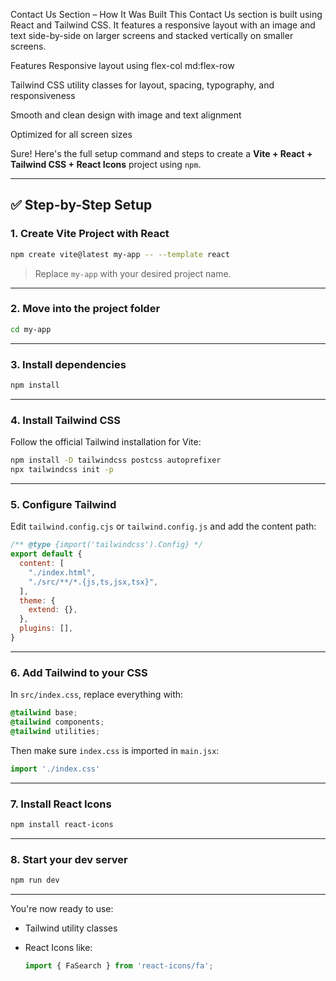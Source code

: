 Contact Us Section – How It Was Built
This Contact Us section is built using React and Tailwind CSS. It features a responsive layout with an image and text side-by-side on larger screens and stacked vertically on smaller screens.

Features
Responsive layout using flex-col md:flex-row

Tailwind CSS utility classes for layout, spacing, typography, and responsiveness

Smooth and clean design with image and text alignment

Optimized for all screen sizes

Sure! Here's the full setup command and steps to create a **Vite + React + Tailwind CSS + React Icons** project using `npm`.

---

## ✅ Step-by-Step Setup

### 1. **Create Vite Project with React**

```bash
npm create vite@latest my-app -- --template react
```

> Replace `my-app` with your desired project name.

---

### 2. **Move into the project folder**

```bash
cd my-app
```

---

### 3. **Install dependencies**

```bash
npm install
```

---

### 4. **Install Tailwind CSS**

Follow the official Tailwind installation for Vite:

```bash
npm install -D tailwindcss postcss autoprefixer
npx tailwindcss init -p
```

---

### 5. **Configure Tailwind**

Edit `tailwind.config.cjs` or `tailwind.config.js` and add the content path:

```js
/** @type {import('tailwindcss').Config} */
export default {
  content: [
    "./index.html",
    "./src/**/*.{js,ts,jsx,tsx}",
  ],
  theme: {
    extend: {},
  },
  plugins: [],
}
```

---

### 6. **Add Tailwind to your CSS**

In `src/index.css`, replace everything with:

```css
@tailwind base;
@tailwind components;
@tailwind utilities;
```

Then make sure `index.css` is imported in `main.jsx`:

```js
import './index.css'
```

---

### 7. **Install React Icons**

```bash
npm install react-icons
```

---

### 8. **Start your dev server**

```bash
npm run dev
```

---

You're now ready to use:

* Tailwind utility classes
* React Icons like:

  ```jsx
  import { FaSearch } from 'react-icons/fa';
  ```

